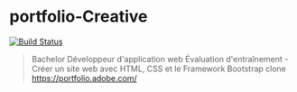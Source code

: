 # portfolio-Creative
[![Build Status](https://travis-ci.org/joemccann/dillinger.svg?branch=master)](https://travis-ci.org/joemccann/dillinger)
> Bachelor Développeur d'application web 
> Évaluation d'entraînement - Créer un site web avec HTML, CSS et le Framework Bootstrap
> clone https://portfolio.adobe.com/
